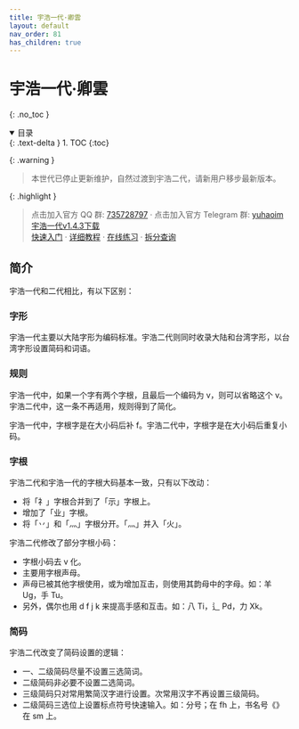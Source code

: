 ```yaml
---
title: 宇浩一代·卿雲
layout: default
nav_order: 81
has_children: true
---
```


<!-- omit in toc -->
# 宇浩一代·卿雲
{: .no_toc }

<details open markdown="block">
  <summary>
    目录
  </summary>
  {: .text-delta }
1. TOC
{:toc}
</details>

{: .warning }
>本世代已停止更新维护，自然过渡到宇浩二代，请新用户移步最新版本。

{: .highlight }
>点击加入官方 QQ 群: [735728797](https://jq.qq.com/?_wv=1027&k=2OYDP4Tk) · 
>点击加入官方 Telegram 群: [yuhaoim](https://t.me/yuhaoim)  
>[宇浩一代v1.4.3下载](https://github.com/forFudan/yuhao/releases/tag/v1.4.3)  
>[快速入门](./cookbook) · 
>[详细教程](./learn) · 
>[在线练习](./practice) · 
>[拆分查询](../../v1/chaifen/)  

## 简介

宇浩一代和二代相比，有以下区别：

### 字形

宇浩一代主要以大陆字形为编码标准。宇浩二代则同时收录大陆和台湾字形，以台湾字形设置简码和词语。

### 规则

宇浩一代中，如果一个字有两个字根，且最后一个编码为 v，则可以省略这个 v。宇浩二代中，这一条不再适用，规则得到了简化。

宇浩一代中，字根字是在大小码后补 f。宇浩二代中，字根字是在大小码后重复小码。

### 字根

宇浩二代和宇浩一代的字根大码基本一致，只有以下改动：

- 将「礻」字根合并到了「示」字根上。
- 增加了「业」字根。
- 将「丷」和「灬」字根分开。「灬」并入「火」。

宇浩二代修改了部分字根小码：

- 字根小码去 v 化。
- 主要用字根声母。
- 声母已被其他字根使用，或为增加互击，则使用其韵母中的字母。如：羊 Ug，手 Tu。
- 另外，偶尔也用 d f j k 来提高手感和互击。如：八 Ti，辶 Pd，力 Xk。

### 简码

宇浩二代改变了简码设置的逻辑：

- 一、二级简码尽量不设置三选简词。
- 二级简码非必要不设置二选简词。
- 三级简码只对常用繁简汉字进行设置。次常用汉字不再设置三级简码。
- 二级简码三选位上设置标点符号快速输入。如：分号；在 fh 上，书名号《》在 sm 上。

